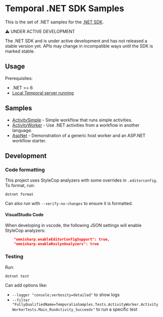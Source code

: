 # Temporal .NET SDK Samples

This is the set of .NET samples for the [.NET SDK](https://github.com/temporalio/sdk-dotnet).

⚠️ UNDER ACTIVE DEVELOPMENT

The .NET SDK and is under active development and has not released a stable version yet. APIs may change in incompatible
ways until the SDK is marked stable.

## Usage

Prerequisites:

* .NET >= 6
* [Local Temporal server running](https://docs.temporal.io/application-development/foundations#run-a-development-cluster)

## Samples

<!-- Keep this list in alphabetical order -->
* [ActivitySimple](src/ActivitySimple) - Simple workflow that runs simple activities.
* [ActivityWorker](src/ActivityWorker) - Use .NET activities from a workflow in another language.
* [AspNet](src/AspNet) - Demonstration of a generic host worker and an ASP.NET workflow starter.

## Development

### Code formatting

This project uses StyleCop analyzers with some overrides in `.editorconfig`. To format, run:

    dotnet format

Can also run with `--verify-no-changes` to ensure it is formatted.

#### VisualStudio Code

When developing in vscode, the following JSON settings will enable StyleCop analyzers:

```json
    "omnisharp.enableEditorConfigSupport": true,
    "omnisharp.enableRoslynAnalyzers": true
```

### Testing

Run:

    dotnet test

Can add options like:

* `--logger "console;verbosity=detailed"` to show logs
* `--filter "FullyQualifiedName=TemporalioSamples.Tests.ActivityWorker.ActivityWorkerTests.Main_RunActivity_Succeeds"`
  to run a specific test